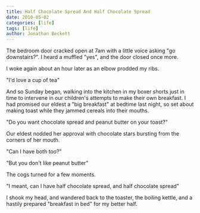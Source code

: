 ```yaml
---
title: Half Chocolate Spread And Half Chocolate Spread
date: 2010-05-02
categories: [life]
tags: [life]
author: Jonathan Beckett
---
```


The bedroom door cracked open at 7am with a little voice asking "go downstairs?". I heard a muffled "yes", and the door closed once more.

I woke again about an hour later as an elbow prodded my ribs.

"I'd love a cup of tea"

And so Sunday began, walking into the kitchen in my boxer shorts just in time to intervene in our children's attempts to make their own breakfast. I had promised our eldest a "big breakfast" at bedtime last night, so set about making toast while they jammed cereals into their mouths.

"Do you want chocolate spread and peanut butter on your toast?"

Our eldest nodded her approval with chocolate stars bursting from the corners of her mouth.

"Can I have both too?"

"But you don't like peanut butter"

The cogs turned for a few moments.

"I meant, can I have half chocolate spread, and half chocolate spread"

I shook my head, and wandered back to the toaster, the boiling kettle, and a hastily prepared "breakfast in bed" for my better half.
